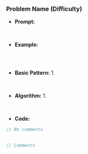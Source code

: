
### Problem Name (Difficulty)

- **Prompt:** 
<br>

- **Example:**
```

```
<br>

- **Basic Pattern:**
  1.
 <br>

- **Algorithm:**
  1.
<br>

- **Code:**
```js
// No comments


// Comments

```